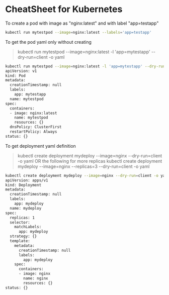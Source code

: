 # CheatSheet for Kubernetes

To create a pod with image as "nginx:latest" and with label "app=testapp"
```bash
kubectl run mytestpod --image=nginx:latest --labels='app=testapp'
```

To get the pod yaml only without creating
> kubectl run mytestpod --image=nginx:latest -l 'app=mytestapp' --dry-run=client -o yaml

```bash
kubectl run mytestpod --image=nginx:latest -l 'app=mytestapp' --dry-run=client -o yaml
apiVersion: v1
kind: Pod
metadata:
  creationTimestamp: null
  labels:
    app: mytestapp
  name: mytestpod
spec:
  containers:
  - image: nginx:latest
    name: mytestpod
    resources: {}
  dnsPolicy: ClusterFirst
  restartPolicy: Always
status: {}
```

To get deployment yaml definition 
> kubectl create deployment mydeploy --image=nginx --dry-run=client -o yaml
> OR the following for more replicas
> kubectl create deployment mydeploy --image=nginx --replicas=3 --dry-run=client -o yaml 

```bash
kubectl create deployment mydeploy --image=nginx --dry-run=client -o yaml
apiVersion: apps/v1
kind: Deployment
metadata:
  creationTimestamp: null
  labels:
    app: mydeploy
  name: mydeploy
spec:
  replicas: 1
  selector:
    matchLabels:
      app: mydeploy
  strategy: {}
  template:
    metadata:
      creationTimestamp: null
      labels:
        app: mydeploy
    spec:
      containers:
      - image: nginx
        name: nginx
        resources: {}
status: {}
```

